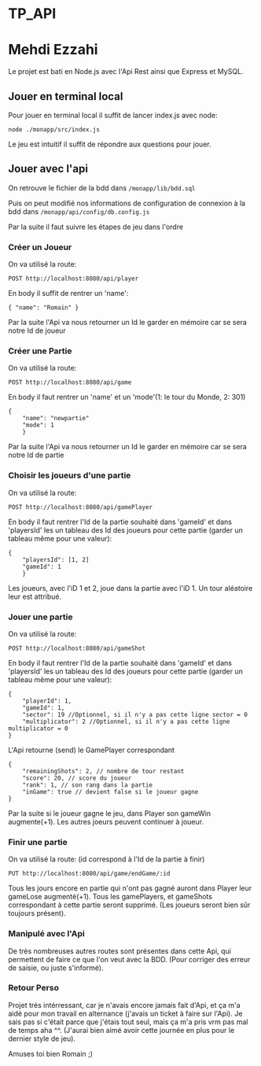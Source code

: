 # TP_API

# Mehdi Ezzahi

Le projet est bati en Node.js avec l'Api Rest ainsi que Express et MySQL.


## Jouer en terminal local
Pour jouer en terminal local il suffit de lancer index.js avec node:

```node ./monapp/src/index.js```

Le jeu est intuitif il suffit de répondre aux questions pour jouer.


## Jouer avec l'api
On retrouve le fichier de la bdd dans `/monapp/lib/bdd.sql`

Puis on peut modifié nos informations de configuration de connexion à la bdd dans
`/monapp/api/config/db.config.js`

Par la suite il faut suivre les étapes de jeu dans l'ordre

### Créer un Joueur

On va utilisé la route:

```POST http://localhost:8080/api/player```

En body il suffit de rentrer un 'name':

```{ "name": "Romain" }```

Par la suite l'Api va nous retourner un Id le garder en mémoire car se sera notre Id de joueur

### Créer une Partie

On va utilisé la route:

```POST http://localhost:8080/api/game```

En body il faut rentrer un 'name' et un 'mode'(1: le tour du Monde, 2: 301)

```
{
    "name": "newpartie"
    "mode": 1
    }
```

Par la suite l'Api va nous retourner un Id le garder en mémoire car se sera notre Id de partie

### Choisir les joueurs d'une partie

On va utilisé la route:

```POST http://localhost:8080/api/gamePlayer```

En body il faut rentrer l'Id de la partie souhaité dans 'gameId' et dans 'playersId' les un tableau des Id des joueurs pour cette partie (garder un tableau même pour une valeur):


```
{
    "playersId": [1, 2]
    "gameId": 1
    }
```

Les joueurs, avec l'iD 1 et 2, joue dans la partie avec l'iD 1. Un tour aléatoire leur est attribué.

### Jouer une partie

On va utilisé la route:

```POST http://localhost:8080/api/gameShot```

En body il faut rentrer l'Id de la partie souhaité dans 'gameId' et dans 'playersId' les un tableau des Id des joueurs pour cette partie (garder un tableau même pour une valeur):


```
{
    "playerId": 1,
    "gameId": 1,
    "sector": 19 //Optionnel, si il n'y a pas cette ligne sector = 0
    "multiplicator": 2 //Optionnel, si il n'y a pas cette ligne multiplicator = 0
}
```

L'Api retourne (send) le GamePlayer correspondant

```
{
    "remainingShots": 2, // nombre de tour restant
    "score": 20, // score du joueur
    "rank": 1, // son rang dans la partie
    "inGame": true // devient false si le joueur gagne
}
```

Par la suite si le joueur gagne le jeu, dans Player son gameWin augmente(+1).
Les autres joeurs peuvent continuer à joueur.

### Finir une partie

On va utilisé la route: (id correspond à l'Id de la partie à finir)

```PUT http://localhost:8080/api/game/endGame/:id```

Tous les jours encore en partie qui n'ont pas gagné auront dans Player leur gameLose augmenté(+1).
Tous les gamePlayers, et gameShots correspondant à cette partie seront supprimé.
(Les joueurs seront bien sûr toujours présent).


### Manipulé avec l'Api

De très nombreuses autres routes sont présentes dans cette Api, qui permettent de faire ce que l'on veut avec la BDD. (Pour corriger des erreur de saisie, ou juste s'informé).

### Retour Perso

Projet très intérressant, car je n'avais encore jamais fait d'Api, et ça m'a aidé pour mon travail en alternance (j'avais un ticket à faire sur l'Api). 
Je sais pas si c'était parce que j'étais tout seul, mais ça m'a pris vrm pas mal de temps aha ^^. (J'aurai bien aimé avoir cette journée en plus pour le dernier style de jeu).

Amuses toi bien Romain ;)